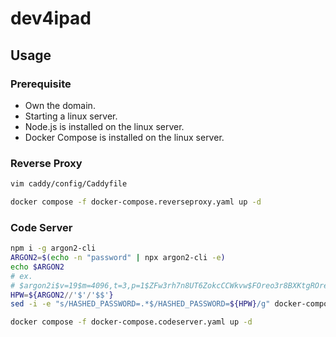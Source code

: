 # dev4ipad

## Usage

### Prerequisite

- Own the domain.
- Starting a linux server.
- Node.js is installed on the linux server.
- Docker Compose is installed on the linux server.

### Reverse Proxy

```bash
vim caddy/config/Caddyfile

docker compose -f docker-compose.reverseproxy.yaml up -d
```

### Code Server

```bash
npm i -g argon2-cli
ARGON2=$(echo -n "password" | npx argon2-cli -e)
echo $ARGON2
# ex.
# $argon2i$v=19$m=4096,t=3,p=1$ZFw3rh7n8UT6ZokcCCWkvw$FOreo3r8BXKtgROresDrfIWA3iUO+3RLmbyUqqlDSU8
HPW=${ARGON2//'$'/'$$'}
sed -i -e "s/HASHED_PASSWORD=.*$/HASHED_PASSWORD=${HPW}/g" docker-compose.codeserver.yaml

docker compose -f docker-compose.codeserver.yaml up -d
```

